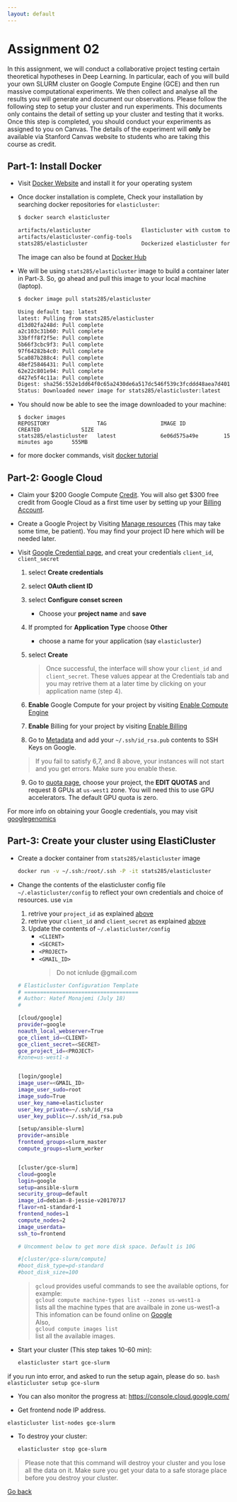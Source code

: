 ```yaml
---
layout: default 
---
```



# Assignment 02

In this assignment, we will conduct a collaborative project testing certain theoretical hypotheses
in Deep Learning. In particular, each of you will build your own SLURM cluster on Google Compute Engine (GCE)
and then run massive computational experiments. We then collect and analyse all the results you will generate and document
our observations.
Please follow the following step to setup your cluster and run experiments. This documents only contains the detail of setting up your cluster and testing that it works. Once this step is completed, you should conduct your experiments as assigned to you on Canvas. The details of the experiment will **only** be available via Stanford Canvas website to students who are taking this course as credit. 

## Part-1: Install Docker
* Visit [Docker Website](https://www.docker.com/community-edition#/download) and install it for your operating system
* Once docker installation is complete, Check your installation by searching docker repositories for `elasticluster`:    
    ```bash
    $ docker search elasticluster

    artifacts/elasticluster                Elasticluster with custom tools to fully m...   1                                       
    artifacts/elasticluster-config-tools                                                   0                                       
    stats285/elasticluster                 Dockerized elasticluster for Stanford cour...   0
    ```
    The image can also be found at [Docker Hub](https://hub.docker.com/r/stats285/elasticluster/)

* We will be using `stats285/elasticluster` image to build a container later in Part-3. So, go ahead and pull this image to your local machine (laptop).

    ```bash
    $ docker image pull stats285/elasticluster

    Using default tag: latest
    latest: Pulling from stats285/elasticluster
    d13d02fa248d: Pull complete 
    a2c103c31b60: Pull complete 
    33bfff8f2f5e: Pull complete 
    5b66f3cbc9f3: Pull complete 
    97f64282b4c0: Pull complete 
    5ca087b288c4: Pull complete 
    48ef25846431: Pull complete 
    62e22c801e94: Pull complete 
    d427e5f4c11a: Pull complete 
    Digest: sha256:552e1dd64f0c65a2430de6a517dc546f539c3fcddd48aea7d401fb3a6b810330
    Status: Downloaded newer image for stats285/elasticluster:latest
    ```

* You should now be able to see the image downloaded to your machine:

    ```
    $ docker images
    REPOSITORY               TAG                 IMAGE ID            CREATED             SIZE
    stats285/elasticluster   latest              6e06d575a49e        15 minutes ago      555MB
    ```
* for more docker commands, visit [docker tutorial](../../../docker-tutorial/docker-tutorial)  

## Part-2: Google Cloud

* Claim your $200 Google Compute [Credit](https://canvas.stanford.edu/courses/73102/discussion_topics/160558). You will also get $300 free credit from Google Cloud as a first time user by setting up your [Billing Account](https://console.cloud.google.com/billing).
* <a id="proj-id"></a> Create a Google Project by Visiting [Manage resources](https://console.cloud.google.com/cloud-resource-manager?_ga=2.13784503.-1419916998.1496658742) (This may take some time, be patient). You may find your project ID here which will be needed later.

* <a id="gce-cred"></a>Visit [Google Credential page](https://console.cloud.google.com/project/_/apiui/credential), and creat your credentials `client_id`, `client_secret`
   1. select **Create credentials**
   2. select **OAuth client ID**
   3. select  **Configure conset screen**    
        * Choose your **project name** and **save**
   4. If prompted for **Application Type** choose **Other**    
        * choose a name for your application (say `elasticluster`)
   5. select **Create** 

        > Once successful, the interface will show your `client_id`  and `client_secret`.
        > These values appear at the Credentials tab and you may retrive them at a later time by clicking on your application name (step 4).

    6. **Enable** Google Compute for your project by visiting  [Enable Compute Engine](https://console.developers.google.com/apis/api/compute.googleapis.com)
    7. **Enable** Billing for your project by visiting [Enable Billing](https://console.developers.google.com/projectselector/billing/enable?redirect=https:%2F%2Fdevelopers.google.com%2Fplaces%2Fweb-service%2Fusage%3FdialogOnLoad%3Dbilling-enabled)
    8. Go to [Metadata](https://console.cloud.google.com/compute/metadata/sshKeys) and add your `~/.ssh/id_rsa.pub` contents to SSH Keys on Google.
    > If you fail to satisfy 6,7, and 8 above, your instances will not start and you get errors. Make sure you enable these.

    9. Go to [quota page](https://console.cloud.google.com/projectselector/iam-admin/quotas), choose your project, the **EDIT QUOTAS** and request 8 GPUs at `us-west1` zone. You will need this to use GPU accelerators. The default GPU quota is zero. 


For more info on obtaining your Google credentials, you may visit [googlegenomics](http://googlegenomics.readthedocs.io/en/latest/use_cases/setup_gridengine_cluster_on_compute_engine/)
    
## Part-3: Create your cluster using ElastiCluster

* Create a  docker container from `stats285/elasticluster` image   
    ```bash
    docker run -v ~/.ssh:/root/.ssh -P -it stats285/elasticluster
    ```
* Change the contents of the elasticluster config file `~/.elasticluster/config` to reflect your own credentials and choice of resources. use `vim`
    1. retrive your `project_id` as explained [above](#gce-cred)
    1. retrive your `client_id` and `client_secret` as explained [above](#gce-cred)
    1. Update the contents of `~/.elasticluster/config`  
        * `<CLIENT>`
        * `<SECRET>`
        * `<PROJECT>`
        * `<GMAIL_ID>`   
            > Do not icnlude @gmail.com
    
    ```bash
    # Elasticluster Configuration Template
    # ====================================
    # Author: Hatef Monajemi (July 18)
    #

    [cloud/google]
    provider=google
    noauth_local_webserver=True
    gce_client_id=<CLIENT>
    gce_client_secret=<SECRET>
    gce_project_id=<PROJECT>
    #zone=us-west1-a


    [login/google]
    image_user=<GMAIL_ID>
    image_user_sudo=root
    image_sudo=True
    user_key_name=elasticluster
    user_key_private=~/.ssh/id_rsa
    user_key_public=~/.ssh/id_rsa.pub

    [setup/ansible-slurm]
    provider=ansible
    frontend_groups=slurm_master
    compute_groups=slurm_worker


    [cluster/gce-slurm]
    cloud=google
    login=google
    setup=ansible-slurm
    security_group=default
    image_id=debian-8-jessie-v20170717
    flavor=n1-standard-1
    frontend_nodes=1
    compute_nodes=2
    image_userdata=
    ssh_to=frontend

    # Uncomment below to get more disk space. Default is 10G

    #[cluster/gce-slurm/compute]
    #boot_disk_type=pd-standard
    #boot_disk_size=100
    ```

    > `gcloud` provides useful commands to see the available options, for example:   
    > `gcloud compute machine-types list --zones us-west1-a`    
    > lists all the machine types that are availbale in zone us-west1-a     
    > This infomation can be found online on [Google](https://cloud.google.com/compute/docs/machine-types)   
    > Also,  
    > `gcloud compute images list`  
    > list all the available images.    

* Start your cluster (This step takes 10-60 min):
    ```bash
    elasticluster start gce-slurm
    ```
if you run into error, and asked to run the setup again, please do so.
    ```bash
    elasticluster setup gce-slurm
    ```
    
* You can also monitor the progress at: https://console.cloud.google.com/

* Get frontend node IP address.
```
elasticluster list-nodes gce-slurm
```



* To destroy your cluster:
    ```bash
    elasticluster stop gce-slurm
    ```
> Please note that this command will destroy your cluster and you lose all the data on it. Make sure you get your data to a safe storage place before you destroy your cluster.


[Go back](https://stats285.github.io/assignments)
